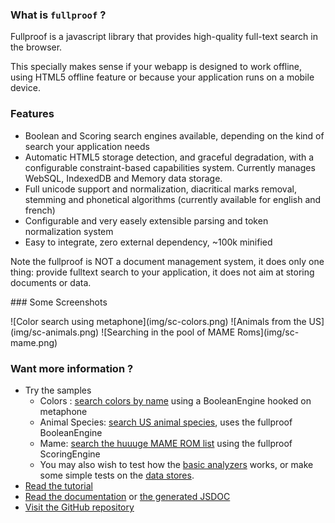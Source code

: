 ### What is `fullproof` ?

Fullproof is a javascript library that provides high-quality full-text search in the browser.

This specially makes sense if your webapp is designed to work offline, using HTML5 offline feature or because your
application runs on a mobile device.

### Features

* Boolean and Scoring search engines available, depending on the kind of search your application needs
* Automatic HTML5 storage detection, and graceful degradation, with a configurable constraint-based capabilities system. Currently manages WebSQL, IndexedDB and Memory data storage.
* Full unicode support and normalization, diacritical marks removal, stemming and phonetical algorithms (currently available for english and french)
* Configurable and very easely extensible parsing and token normalization system
* Easy to integrate, zero external dependency, ~100k minified

Note the fullproof is NOT a document management system, it does only one thing: provide fulltext search to your application, it does not aim at storing documents or data.

### Some Screenshots

<div id="screenshots">
![Color search using metaphone](img/sc-colors.png)
![Animals from the US](img/sc-animals.png)
![Searching in the pool of MAME Roms](img/sc-mame.png)
</div>

### Want more information ?

* Try the samples
    * Colors : [search colors by name](examples/colors/colors.html) using a BooleanEngine hooked on metaphone
    * Animal Species: [search US animal species](examples/animals/animals.html), uses the fullproof BooleanEngine
    * Mame: [search the huuuge MAME ROM list](examples/mame/mamesearch.html) using the fullproof ScoringEngine
    * You may also wish to test how the [basic analyzers](examples/example-analyzers.html) works, or make some simple tests on the [data stores](examples/example-storage.html).
* [Read the tutorial](tutorial.html)
* [Read the documentation](doc.html) or [the generated JSDOC](jsdocs/index.html)
* [Visit the GitHub repository](https://github.com/reyesr/fullproof)

